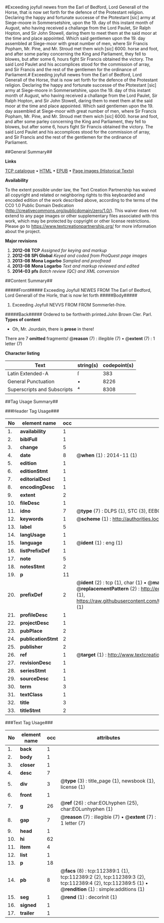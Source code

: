 #Exceeding joyfull newes from the Earl of Bedford, Lord Generall of the Horse, that is now set forth for the defence of the Protestant religion. Declaring the happy and fortunate successe of the Ptotestant [sic] army at Siege-moore in Sommersetshire, upon the 19. day of this instant month of August, who having received a challange from the Lord Paulet, Sir Ralph Hopton, and Sir John Stowell, daring them to meet them at the said moor at the time and place appointed. Which said gentlemen upon the 19. day assembled at Siege-moor with great number of men, where Sir Francis Popham, Mr. Pine, and Mr. Stroud met them wich [sic] 6000. horse and foot, and after some parley concerning the King and Parliament, they fell to blowes, but after some 6, hours fight Sir Francis obtained the victory. The said Lord Paulet and his accomplices stood for the commission of array, and Sir Francis and the rest of the gentlemen for the ordinance of Parliament.#
Exceeding joyfull newes from the Earl of Bedford, Lord Generall of the Horse, that is now set forth for the defence of the Protestant religion. Declaring the happy and fortunate successe of the Ptotestant [sic] army at Siege-moore in Sommersetshire, upon the 19. day of this instant month of August, who having received a challange from the Lord Paulet, Sir Ralph Hopton, and Sir John Stowell, daring them to meet them at the said moor at the time and place appointed. Which said gentlemen upon the 19. day assembled at Siege-moor with great number of men, where Sir Francis Popham, Mr. Pine, and Mr. Stroud met them wich [sic] 6000. horse and foot, and after some parley concerning the King and Parliament, they fell to blowes, but after some 6, hours fight Sir Francis obtained the victory. The said Lord Paulet and his accomplices stood for the commission of array, and Sir Francis and the rest of the gentlemen for the ordinance of Parliament.

##General Summary##

**Links**

[TCP catalogue](http://www.ota.ox.ac.uk/tcp/)  • 
[HTML](http://tei.it.ox.ac.uk/tcp/Texts-HTML/free/A84/A84253.html)  • 
[EPUB](http://tei.it.ox.ac.uk/tcp/Texts-EPUB/free/A84/A84253.epub) • 
[Page images (Historical Texts)](https://historicaltexts.jisc.ac.uk/eebo-99860271e)

**Availability**

To the extent possible under law, the Text Creation Partnership has waived all copyright and related or neighboring rights to this keyboarded and encoded edition of the work described above, according to the terms of the CC0 1.0 Public Domain Dedication (http://creativecommons.org/publicdomain/zero/1.0/). This waiver does not extend to any page images or other supplementary files associated with this work, which may be protected by copyright or other license restrictions. Please go to https://www.textcreationpartnership.org/ for more information about the project.

**Major revisions**

1. __2012-08__ __TCP__ *Assigned for keying and markup*
1. __2012-08__ __SPi Global__ *Keyed and coded from ProQuest page images*
1. __2013-08__ __Mona Logarbo__ *Sampled and proofread*
1. __2013-08__ __Mona Logarbo__ *Text and markup reviewed and edited*
1. __2014-03__ __pfs__ *Batch review (QC) and XML conversion*

##Content Summary##

#####Front#####
Exceeding Joyfull NEWES FROM The Earl of Bedford, Lord Generall of the Horſe, that is now ſet forth 
#####Body#####

1. Exceeding Joyfull NEVVS FROM FROM Sommerſet-ſhire.

#####Back#####
Ordered to be forthwith printed.John Brown Cler. Parl.
**Types of content**

  * Oh, Mr. Jourdain, there is **prose** in there!

There are 7 **omitted** fragments! 
 @__reason__ (7) : illegible (7)  •  @__extent__ (7) : 1 letter (7)

**Character listing**


|Text|string(s)|codepoint(s)|
|---|---|---|
|Latin Extended-A|ſ|383|
|General Punctuation|•|8226|
|Superscripts             and Subscripts|⁴|8308|

##Tag Usage Summary##

###Header Tag Usage###

|No|element name|occ|attributes|
|---|---|---|---|
|1.|__availability__|1||
|2.|__biblFull__|1||
|3.|__change__|5||
|4.|__date__|8| @__when__ (1) : 2014-11 (1)|
|5.|__edition__|1||
|6.|__editionStmt__|1||
|7.|__editorialDecl__|1||
|8.|__encodingDesc__|1||
|9.|__extent__|2||
|10.|__fileDesc__|1||
|11.|__idno__|7| @__type__ (7) : DLPS (1), STC (3), EEBO-CITATION (1), PROQUEST (1), VID (1)|
|12.|__keywords__|1| @__scheme__ (1) : http://authorities.loc.gov/ (1)|
|13.|__label__|5||
|14.|__langUsage__|1||
|15.|__language__|1| @__ident__ (1) : eng (1)|
|16.|__listPrefixDef__|1||
|17.|__note__|5||
|18.|__notesStmt__|2||
|19.|__p__|11||
|20.|__prefixDef__|2| @__ident__ (2) : tcp (1), char (1)  •  @__matchPattern__ (2) : ([0-9\-]+):([0-9IVX]+) (1), (.+) (1)  •  @__replacementPattern__ (2) : http://eebo.chadwyck.com/downloadtiff?vid=$1&page=$2 (1), https://raw.githubusercontent.com/textcreationpartnership/Texts/master/tcpchars.xml#$1 (1)|
|21.|__profileDesc__|1||
|22.|__projectDesc__|1||
|23.|__pubPlace__|2||
|24.|__publicationStmt__|2||
|25.|__publisher__|2||
|26.|__ref__|1| @__target__ (1) : http://www.textcreationpartnership.org/docs/. (1)|
|27.|__revisionDesc__|1||
|28.|__seriesStmt__|1||
|29.|__sourceDesc__|1||
|30.|__term__|3||
|31.|__textClass__|1||
|32.|__title__|3||
|33.|__titleStmt__|2||


###Text Tag Usage###

|No|element name|occ|attributes|
|---|---|---|---|
|1.|__back__|1||
|2.|__body__|1||
|3.|__closer__|1||
|4.|__desc__|7||
|5.|__div__|3| @__type__ (3) : title_page (1), newsbook (1), license (1)|
|6.|__front__|1||
|7.|__g__|26| @__ref__ (26) : char:EOLhyphen (25), char:EOLunhyphen (1)|
|8.|__gap__|7| @__reason__ (7) : illegible (7)  •  @__extent__ (7) : 1 letter (7)|
|9.|__head__|1||
|10.|__hi__|62||
|11.|__item__|4||
|12.|__list__|1||
|13.|__p__|18||
|14.|__pb__|8| @__facs__ (8) : tcp:112389:1 (1), tcp:112389:2 (2), tcp:112389:3 (2), tcp:112389:4 (2), tcp:112389:5 (1)  •  @__rendition__ (1) : simple:additions (1)|
|15.|__seg__|1| @__rend__ (1) : decorInit (1)|
|16.|__signed__|1||
|17.|__trailer__|1||

